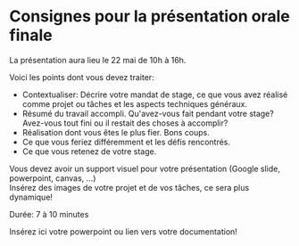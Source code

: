 # Consignes pour la présentation orale finale
La présentation aura lieu le 22 mai de 10h à 16h.     

Voici les points dont vous devez traiter:    
* Contextualiser: Décrire votre mandat de stage, ce que vous avez réalisé comme projet ou tâches et les aspects techniques généraux.
* Résumé du travail accompli. Qu'avez-vous fait pendant votre stage? Avez-vous tout fini ou il restait des choses à accomplir?
* Réalisation dont vous êtes le plus fier. Bons coups.
* Ce que vous feriez différemment et les défis rencontrés.
* Ce que vous retenez de votre stage.

Vous devez avoir un support visuel pour votre présentation (Google slide, powerpoint, canvas, ...)    
Insérez des images de votre projet et de vos tâches, ce sera plus dynamique!   

Durée: 7 à 10 minutes    

Insérez ici votre powerpoint ou lien vers votre documentation!
